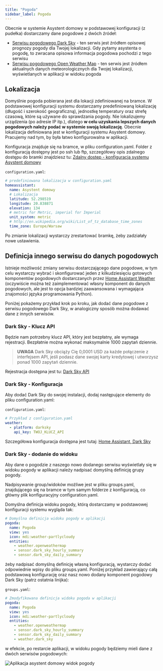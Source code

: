 ```yaml
---
title: "Pogoda"
sidebar_label: Pogoda
---
```


Obecnie w systemie Asystent domowy w podstawowej konfiguracji (z pudełka) dostarczamy dane pogodowe z dwóch źródeł:
- [Serwisu pogodowego Dark Sky](https://darksky.net/dev) - ten serwis jest źródłem opisowej prognozy pogody dla Twojej lokalizacji. Gdy pytamy asystenta o pogodę, to zwracana opisowa informacja pogodowa pochodzi z tego serwisu
- [Serwisu pogodowego Open Weather Map](https://openweathermap.org/) - ten serwis jest źródłem aktualnych danych meteorologicznych dla Twojej lokalizacji, wyświetlanych w aplikacji w widoku pogoda


## Lokalizacja

Domyślnie pogoda pobierana jest dla lokacji zdefiniowanej na bramce.
W podstawowej konfiguracji systemu dostarczamy predefiniowaną lokalizację (długość i szerokość geograficzną), jednostkę temperatury oraz strefę czasową, które są używane do sprawdzania pogody. Nie lokalizujemy urządzenia (po adresie IP itp.), dlatego **w celu uzyskania lepszych danych pogodowych należy podać w systemie swoją lokalizację**. Obecnie lokalizacja definiowana jest w konfiguracji systemu Asystent domowy. Pracujemy nad tym, by była łatwo konfigurowalna w aplikacji.

Konfiguracja znajduje się na bramce, w pliku configuration.yaml.
Folder z konfiguracją dostępny jest po ssh lub ftp, szczegółowy opis zdalnego dostępu do bramki znajdziesz tu: [Zdalny dostęp - konfiguracja systemu Asystent domowy](/AIS-docs/docs/en/ais_bramka_remote_ftp.html#konfiguracja-systemu-asystent-domowy)


`configuration.yaml`:

```yaml
# predefiniowana lokalizacja w configuration.yaml
homeassistant:
  name: Asystent domowy
  # Lokalizacja
  latitude: 52.298519
  longitude: 20.838871
  elevation: 134
  # metric for Metric, imperial for Imperial
  unit_system: metric
  # http://en.wikipedia.org/wiki/List_of_tz_database_time_zones
  time_zone: Europe/Warsaw
```

Po zmianie lokalizacji wystarczy zrestartować bramkę, żeby zadziałały nowe ustawienia.


## Definicja innego serwisu do danych pogodowych


Istnieje możliwość zmiany serwisu dostarczającego dane pogodowe, w tym celu wystarczy wybrać i skonfigurować jeden z kilkudziesięciu gotowych komponentów pogodowych dostarczanych przez [Home Assistant Weather](https://www.home-assistant.io/components/#weather)
(oczywiście można też zaimplementować własny komponent do danych pogodowych, ale jest to opcja bardziej zaawansowana i wymagająca znajomości języka programowania Python).

Poniżej pokażemy przykład krok po kroku, jak dodać dane pogodowe z serwisu pogodowego Dark Sky, w analogiczny sposób można dodawać dane z innych serwisów.


### Dark Sky - Klucz API

Będzie nam potrzebny klucz API, który jest bezpłatny, ale wymaga rejestracji. Bezpłatnie można wykonać maksymalnie 1000 zapytań dziennie.

> **UWAGA** Dark Sky obciąży Cię 0,0001 USD za każde połączenie z interfejsem API, jeśli podasz dane swojej karty kredytowej i utworzysz ponad 1000 zapytań dziennie.

Rejestracja dostępna jest tu: [Dark Sky API](https://darksky.net/dev)


### Dark Sky - Konfiguracja

Aby dodać Dark Sky do swojej instalacji, dodaj następujące elementy do pliku configuration.yaml:


`configuration.yaml`:

```yaml
# Przykład z configuration.yaml
weather:
  - platform: darksky
    api_key: TWOJ_KLUCZ_API
```

Szczegółowa konfiguracja dostępna jest tutaj: [Home Assistant, Dark Sky](https://www.home-assistant.io/components/weather.darksky/)


### Dark Sky - dodanie do widoku

Aby dane o pogodzie z naszego nowo dodanego serwisu wyświetlały się w widoku pogody w aplikacji należy nadpisać domyślną definicję grupy pogody.

Nadpisywanie group/widoków możliwe jest w pliku groups.yaml, znajdującego się na bramce w tym samym folderze z konfiguracją, co główny plik konfiguracyjny configuration.yaml.


Domyślna definicja widoku pogody, którą dostarczamy w podstawowej konfiguracji systemu wygląda tak:

```yaml
# Domyślna definicja widoku pogody w aplikacji
pogoda:
  name: Pogoda
  view: yes
  icon: mdi:weather-partlycloudy
  entities:
    - weather.openweathermap
    - sensor.dark_sky_hourly_summary
    - sensor.dark_sky_daily_summary
```


żeby nadpisać domyślną definicję własną konfiguracją, wystarczy dodać odpowiednie wpisy do pliku groups.yaml.
Poniżej przykład zawierający całą podstawową konfigurację oraz nasz nowo dodany komponent pogodowy Dark Sky (patrz ostatnia linijka):

`groups.yaml`:

```yaml
# Zmodyfikowana definicja widoku pogoda w aplikacji
pogoda:
  name: Pogoda
  view: yes
  icon: mdi:weather-partlycloudy
  entities:
    - weather.openweathermap
    - sensor.dark_sky_hourly_summary
    - sensor.dark_sky_daily_summary
    - weather.dark_sky
```

w efekcie, po restarcie aplikacji, w widoku pogody będziemy mieli dane z dwóch serwisów pogodowych:


![Aplikacja asystent domowy widok pogody](/AIS-docs/img/en/frontend/frontend-weather.png)

